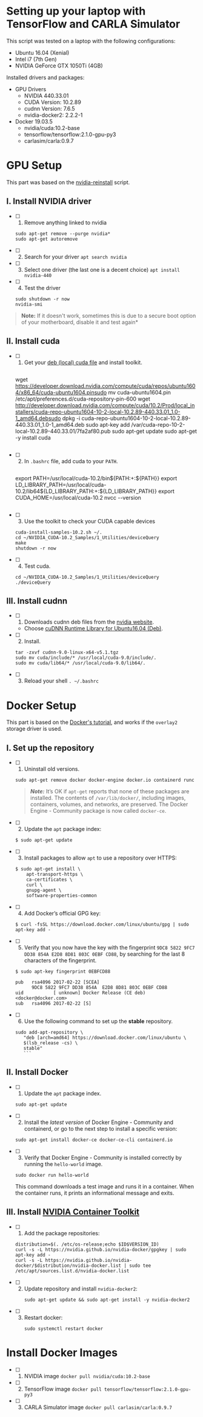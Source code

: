 # Setting up your laptop with TensorFlow and CARLA Simulator
This script was tested on a laptop with the following configurations:

- Ubuntu 16.04 (Xenial)
- Intel i7 (7th Gen)
- NVIDIA GeForce GTX 1050Ti (4GB)

Installed drivers and packages:
- GPU Drivers
	- NVIDIA 440.33.01
	- CUDA Version: 10.2.89
	- cudnn Version: 7.6.5
	- nvidia-docker2: 2.2.2-1
- Docker 19.03.5
	- nvidia/cuda:10.2-base
	- tensorflow/tensorflow:2.1.0-gpu-py3
	- carlasim/carla:0.9.7

# GPU Setup
This part was based on the [nvidia-reinstall](https://gist.github.com/morgangiraud/990cf65dcb27068a4ca6b9db4957acc7) script.

## I. Install NVIDIA driver
 - [ ] 1. Remove anything linked to nvidia
	 ```
	 sudo apt-get remove --purge nvidia*
	 sudo apt-get autoremove
	 ```
 - [ ] 2. Search for your driver
    ```apt search nvidia```
 - [ ] 3. Select one driver (the last one is a decent choice)
	`apt install nvidia-440`
 - [ ] 4. Test the driver
	```
	sudo shutdown -r now
	nvidia-smi
	```
> **Note:** If it doesn't work, sometimes this is due to a secure boot option of your motherboard, disable it and test again*

## II. Install cuda 

- [ ] 1. Get your [deb (local) cuda file](https://developer.nvidia.com/cuda-downloads) and install toolkit.
	 ```
	wget https://developer.download.nvidia.com/compute/cuda/repos/ubuntu1604/x86_64/cuda-ubuntu1604.pinsudo mv cuda-ubuntu1604.pin /etc/apt/preferences.d/cuda-repository-pin-600
	wget http://developer.download.nvidia.com/compute/cuda/10.2/Prod/local_installers/cuda-repo-ubuntu1604-10-2-local-10.2.89-440.33.01_1.0-1_amd64.debsudo 
	dpkg -i cuda-repo-ubuntu1604-10-2-local-10.2.89-440.33.01_1.0-1_amd64.deb
	sudo apt-key add /var/cuda-repo-10-2-local-10.2.89-440.33.01/7fa2af80.pub
	sudo apt-get update
	sudo apt-get -y install cuda
	```
- [ ] 2. In `.bashrc` file, add cuda to your `PATH`.
	 ```
	export PATH=/usr/local/cuda-10.2/bin${PATH:+:${PATH}}
	export LD_LIBRARY_PATH=/usr/local/cuda-10.2/lib64${LD_LIBRARY_PATH:+:${LD_LIBRARY_PATH}}
	export CUDA_HOME=/usr/local/cuda-10.2
	nvcc --version
	```
- [ ] 3. Use the toolkit to check your CUDA capable devices
	```
	cuda-install-samples-10.2.sh ~/.
	cd ~/NVIDIA_CUDA-10.2_Samples/1_Utilities/deviceQuery
	make
	shutdown -r now
	```
- [ ] 4. Test cuda.
	```
	cd ~/NVIDIA_CUDA-10.2_Samples/1_Utilities/deviceQuery
	./deviceQuery
	```

## III. Install cudnn
- [ ] 1. Downloads cudnn deb files from the [nvidia website](https://developer.nvidia.com/rdp/cudnn-download).
	- Choose [cuDNN Runtime Library for Ubuntu16.04 (Deb)](https://developer.nvidia.com/compute/machine-learning/cudnn/secure/7.6.5.32/Production/10.2_20191118/Ubuntu16_04-x64/libcudnn7_7.6.5.32-1%2Bcuda10.2_amd64.deb).
- [ ] 2. Install.
	```
	tar -zxvf cudnn-9.0-linux-x64-v5.1.tgz 
	sudo mv cuda/include/* /usr/local/cuda-9.0/include/.
	sudo mv cuda/lib64/* /usr/local/cuda-9.0/lib64/.
	```
- [ ] 3. Reload your shell
	`. ~/.bashrc`

# Docker Setup
This part is based on the [Docker's tutorial](https://docs.docker.com/install/linux/docker-ce/ubuntu/), and works if the `overlay2` storage driver is used.
## I. Set up the repository
- [ ] 1. Uninstall old versions.
	```
	sudo apt-get remove docker docker-engine docker.io containerd runc
	```
	> ***Note:*** It’s OK if  `apt-get`  reports that none of these packages are installed.
The contents of  `/var/lib/docker/`, including images, containers, volumes, and networks, are preserved. The Docker Engine - Community package is now called  `docker-ce`.

- [ ] 2. Update the  `apt`  package index:
    ```
    $ sudo apt-get update
    ```
- [ ] 3. Install packages to allow  `apt`  to use a repository over HTTPS:
    ```
    $ sudo apt-get install \
        apt-transport-https \
        ca-certificates \
        curl \
        gnupg-agent \
        software-properties-common
    ```
- [ ] 4. Add Docker’s official GPG key:
    ```
    $ curl -fsSL https://download.docker.com/linux/ubuntu/gpg | sudo apt-key add -
    ```
- [ ] 5. Verify that you now have the key with the fingerprint  `9DC8 5822 9FC7 DD38 854A E2D8 8D81 803C 0EBF CD88`, by searching for the last 8 characters of the fingerprint.
    ```
    $ sudo apt-key fingerprint 0EBFCD88
        
    pub   rsa4096 2017-02-22 [SCEA]
          9DC8 5822 9FC7 DD38 854A  E2D8 8D81 803C 0EBF CD88
    uid           [ unknown] Docker Release (CE deb) <docker@docker.com>
    sub   rsa4096 2017-02-22 [S]
    ```
- [ ] 6. Use the following command to set up the  **stable**  repository.
	```
	sudo add-apt-repository \
	   "deb [arch=amd64] https://download.docker.com/linux/ubuntu \
	   $(lsb_release -cs) \
	   stable"
	   ```

## II. Install Docker
- [ ] 1. Update the  `apt`  package index.
    ```
    sudo apt-get update
    ```
- [ ] 2.  Install the  _latest version_  of Docker Engine - Community and containerd, or go to the next step to install a specific version:
    ```
    sudo apt-get install docker-ce docker-ce-cli containerd.io
    ```
- [ ] 3.  Verify that Docker Engine - Community is installed correctly by running the  `hello-world`  image.
    ```
    sudo docker run hello-world
    ```
	This command downloads a test image and runs it in a container. When the container runs, it prints an informational message and exits.

## III. Install [NVIDIA Container Toolkit](https://github.com/NVIDIA/nvidia-docker)

- [ ] 1. Add the package repositories:
	```
	distribution=$(. /etc/os-release;echo $ID$VERSION_ID)
	curl -s -L https://nvidia.github.io/nvidia-docker/gpgkey | sudo apt-key add -
	curl -s -L https://nvidia.github.io/nvidia-docker/$distribution/nvidia-docker.list | sudo tee /etc/apt/sources.list.d/nvidia-docker.list
	```
- [ ] 2. Update repository and install `nvidia-docker2`:
		```
		sudo apt-get update && sudo apt-get install -y nvidia-docker2
		```
- [ ] 3. Restart docker:
		```
		sudo systemctl restart docker
		```

# Install Docker Images
- [ ]  1. NVIDIA image
```docker pull nvidia/cuda:10.2-base```

- [ ]  2. TensorFlow image
```docker pull tensorflow/tensorflow:2.1.0-gpu-py3```

- [ ]  3. CARLA Simulator image
```docker pull carlasim/carla:0.9.7```
